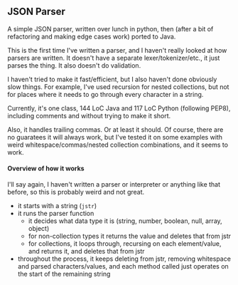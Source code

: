 ## JSON Parser

A simple JSON parser, written over lunch in python, then (after a bit of refactoring and making edge cases work)
ported to Java.

This is the first time I've written a parser, and I haven't really looked at how parsers are written.
It doesn't have a separate lexer/tokenizer/etc., it just parses the thing. It also doesn't do validation.

I haven't tried to make it fast/efficient, but I also haven't done obviously slow things. For example, I've used recursion for nested collections, but not for places where it needs to go through every character in a string.

Currently, it's one class, 144 LoC Java and 117 LoC Python (following PEP8), including comments and without trying to make it short.

Also, it handles trailing commas. Or at least it should. Of course, there are no guaratees it will always work,
but I've tested it on some examples with weird whitespace/commas/nested collection combinations, and it seems to work.

#### Overview of how it works

I'll say again, I haven't written a parser or interpreter or anything like that before, so this is probably weird and not great.

- it starts with a string (`jstr`)
- it runs the parser function
  - it decides what data type it is (string, number, boolean, null, array, object)
  - for non-collection types it returns the value and deletes that from jstr
  - for collections, it loops through, recursing on each element/value, and returns it, and deletes that from jstr
- throughout the process, it keeps deleting from jstr, removing whitespace and parsed characters/values, and each method called just operates on the start of the remaining string
